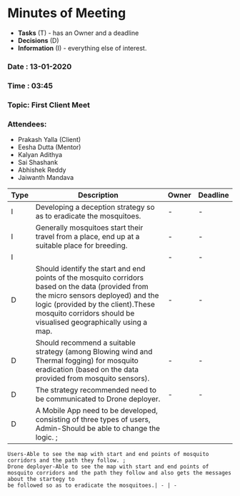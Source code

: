 # Minutes of Meeting

* **Tasks** (T) - has an Owner and a deadline
* **Decisions** (D)
* **Information** (I) - everything else of interest.
 
### Date : 13-01-2020
### Time : 03:45
### Topic: First Client Meet
### Attendees: 
* Prakash Yalla (Client)
* Eesha Dutta (Mentor)
* Kalyan Adithya
* Sai Shashank
* Abhishek Reddy
* Jaiwanth Mandava 

Type | Description | Owner | Deadline
---- | ---- | ---- | ----
I | Developing a deception strategy so as to eradicate the mosquitoes. | - | -
I | Generally mosquitoes start their travel from a place, end up at a suitable place for breeding.| - | -
I |  | - | -
D | Should identify the start and end points of the mosquito corridors based on the data (provided from the micro sensors deployed) and the logic (provided by the client).These mosquito corridors should be visualised geographically using a map. | - | -
D | Should recommend a suitable strategy (among Blowing wind and Thermal fogging) for mosquito eradication (based on the data provided from mosquito sensors). | - | -
D | The strategy recommended need to be communicated to Drone deployer. | - | -
D | A Mobile App need to be developed, consisting of three types of users, Admin-Should be able to change the logic. ;
    Users-Able to see the map with start and end points of mosquito corridors and the path they follow. ; 
    Drone deployer-Able to see the map with start and end points of mosquito corridors and the path they follow and also gets the messages about the startegy to
    be followed so as to eradicate the mosquitoes.| - | -